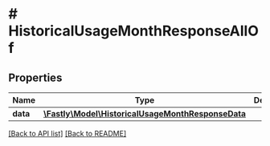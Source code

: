 # # HistoricalUsageMonthResponseAllOf

## Properties

Name | Type | Description | Notes
------------ | ------------- | ------------- | -------------
**data** | [**\Fastly\Model\HistoricalUsageMonthResponseData**](HistoricalUsageMonthResponseData.md) |  | [optional] 


[[Back to API list]](../../README.md#endpoints) [[Back to README]](../../README.md)
